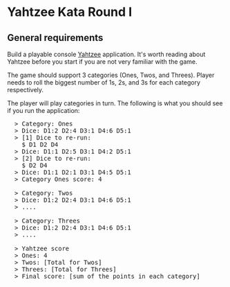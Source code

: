 Yahtzee Kata Round I
============

## General requirements

Build a playable console [Yahtzee](https://en.wikipedia.org/wiki/Yahtzee) application. It's worth reading about Yahtzee before you start if you are not very familiar with the game.

The game should support 3 categories (Ones, Twos, and Threes). Player needs to roll the biggest number of 1s, 2s, and 3s
 for each category respectively.

The player will play categories in turn. The following is what you should see if you run the application:

<pre>
  > Category: Ones
  > Dice: D1:2 D2:4 D3:1 D4:6 D5:1
  > [1] Dice to re-run:
    $ D1 D2 D4
  > Dice: D1:1 D2:5 D3:1 D4:2 D5:1
  > [2] Dice to re-run:
    $ D2 D4
  > Dice: D1:1 D2:1 D3:1 D4:5 D5:1
  > Category Ones score: 4

  > Category: Twos
  > Dice: D1:2 D2:4 D3:1 D4:6 D5:1
  > ....

  > Category: Threes
  > Dice: D1:2 D2:4 D3:1 D4:6 D5:1
  > ....

  > Yahtzee score
  > Ones: 4
  > Twos: [Total for Twos]
  > Threes: [Total for Threes]
  > Final score: [sum of the points in each category]
</pre>